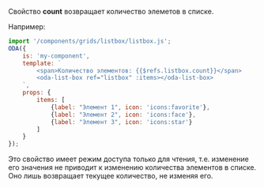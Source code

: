 Свойство **count** возвращает количество элеметов в списке.

Например:

```javascript _run_line_edit_loadoda_[my-component.js]_h=140_
import '/components/grids/listbox/listbox.js';
ODA({
    is: 'my-component',
    template: `
        <span>Количество элементов: {{$refs.listbox.count}}</span>
        <oda-list-box ref="listbox" :items></oda-list-box>
    `,
    props: {
        items: [
            {label: "Элемент 1", icon: 'icons:favorite'},
            {label: "Элемент 2", icon: 'icons:face'},
            {label: "Элемент 3", icon: 'icons:star'}
        ]
    }
});
```

Это свойство имеет режим доступа только для чтения, т.е. изменение его значения не приводит к изменению количества элементов в списке. Оно лишь возвращает текущее количество, не изменяя его.
